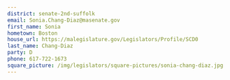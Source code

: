 ```yaml
---
district: senate-2nd-suffolk
email: Sonia.Chang-Diaz@masenate.gov
first_name: Sonia
hometown: Boston
house_url: https://malegislature.gov/Legislators/Profile/SCD0
last_name: Chang-Diaz
party: D
phone: 617-722-1673
square_picture: /img/legislators/square-pictures/sonia-chang-diaz.jpg
---
```

